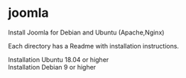 # joomla
Install Joomla for Debian and Ubuntu (Apache,Nginx)

Each directory has a Readme with installation instructions.

Installation Ubuntu 18.04 or higher<br>
Installation Debian 9 or higher

